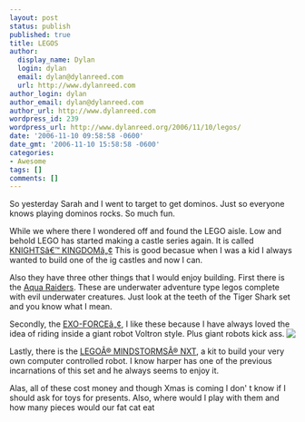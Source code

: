 ```yaml
---
layout: post
status: publish
published: true
title: LEGOS
author:
  display_name: Dylan
  login: dylan
  email: dylan@dylanreed.com
  url: http://www.dylanreed.com
author_login: dylan
author_email: dylan@dylanreed.com
author_url: http://www.dylanreed.com
wordpress_id: 239
wordpress_url: http://www.dylanreed.org/2006/11/10/legos/
date: '2006-11-10 09:58:58 -0600'
date_gmt: '2006-11-10 15:58:58 -0600'
categories:
- Awesome
tags: []
comments: []
---
```

<p>So yesterday Sarah and I went to target to get dominos. Just so everyone knows playing dominos rocks. So much fun.</p>
<p>While we where there I wondered off and found the LEGO aisle. Low and behold LEGO has started making a castle series again. It is called <a href="http://shop.lego.com/ByTheme/Product.aspx?p=K8823&cn=354&d=70">KNIGHTS&acirc;&euro;&trade; KINGDOM&acirc;&bdquo;&cent;</a> This is good becasue when I was a kid I always wanted to build one of the ig castles and now I can.</p>
<p>Also they have three other things that I would enjoy building. First there is the <a href="http://shop.lego.com/ByTheme/Leaf.aspx?cn=468&d=70">Aqua Raiders</a>. These are underwater adventure type legos complete with evil underwater creatures. Just look at the teeth of the Tiger Shark set and you know what I mean.</p>
<p>Secondly, the <a href="http://shop.lego.com/ByTheme/Leaf.aspx?cn=34&d=70">EXO-FORCE&acirc;&bdquo;&cent;</a>, I like these because I have always loved the idea of riding inside a giant robot Voltron style. Plus giant robots kick ass.<a href="http://www.dylanreed.org/wp-content/uploads/2006/11/WindowsLiveWriter/LEGOS_7DED/11%5B25%5D.jpg"><img align="right" src="http://www.dylanreed.org/wp-content/uploads/2006/11/WindowsLiveWriter/LEGOS_7DED/11_thumb%5B23%5D.jpg" /></a></p>
<p>Lastly, there is the <a href="http://shop.lego.com/ByTheme/Product.aspx?p=8527&cn=17">LEGO&Acirc;&reg; MINDSTORMS&Acirc;&reg; NXT</a>, a kit to build your very own computer controlled robot. I know harper has one of the previous incarnations of this set and he always seems to enjoy it.</p>
<p>Alas, all of these cost money and though Xmas is coming I don' t know if I should ask for toys for presents. Also, where would I play with them and how many pieces would our fat cat eat</p>
